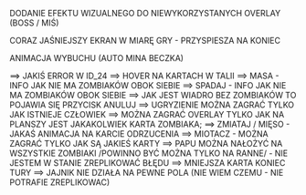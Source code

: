 DODANIE EFEKTU WIZUALNEGO DO NIEWYKORZYSTANYCH OVERLAY (BOSS / MIŚ)

CORAZ JAŚNIEJSZY EKRAN W MIARĘ GRY - PRZYSPIESZA NA KONIEC

ANIMACJA WYBUCHU (AUTO MINA BECZKA)

==> JAKIŚ ERROR W ID_24
==> HOVER NA KARTACH W TALII
==> MASA - INFO JAK NIE MA ZOMBIAKÓW OBOK SIEBIE
==> SPADAJ - INFO JAK NIE MA ZOMBIAKÓW OBOK SIEBIE
==> JAK JEST WIADRO BEZ ZOMBIAKÓW TO POJAWIA SIĘ PRZYCISK ANULUJ
==> UGRYZIENIE MOŻNA ZAGRAĆ TYLKO JAK ISTNIEJE CZŁOWIEK
==> MOŻNA ZAGRAĆ OVERLAY TYLKO JAK NA PLANSZY JEST JAKAKOLWIEK KARTA ZOMBIAKA;
==> ZMIATAJ / MIĘSO - JAKAŚ ANIMACJA NA KARCIE ODRZUCENIA
==> MIOTACZ - MOŻNA ZAGRAĆ TYLKO JAK SĄ JAKIEŚ KARTY
==> PAPU MOŻNA NAŁOŻYĆ NA WSZYSTKIE ZOMBIAKI /POWINNO BYĆ MOŻNA TYLKO NA RANNE/ - NIE JESTEM W STANIE ZREPLIKOWAĆ BŁĘDU
==> MNIEJSZA KARTA KONIEC TURY
==> JAJNIK NIE DZIAŁA NA PEWNE POLA (NIE WIEM CZEMU - NIE POTRAFIE ZREPLIKOWAC)
